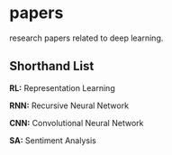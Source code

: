 papers
========

research papers related to deep learning.


Shorthand List
-------------------

<b>RL:</b> Representation Learning

<b>RNN:</b> Recursive Neural Network

<b>CNN:</b> Convolutional Neural Network

<b>SA:</b> Sentiment Analysis
